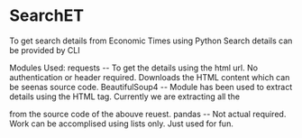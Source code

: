 # SearchET
To get search details from Economic Times using Python
Search details can be provided by CLI

Modules Used:
requests -- To get the details using the html url. No authentication or header required. Downloads the HTML content which can be seenas source code.
BeautifulSoup4 -- Module has been used to extract details using the HTML tag. Currently we are extracting all the <p> from the source code of the abouve reuest.
pandas -- Not actual required. Work can be accomplised using lists only. Just used for fun.

  
